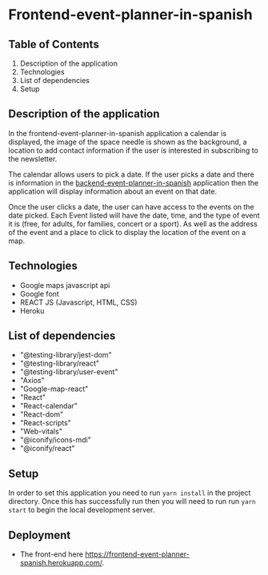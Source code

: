 # Frontend-event-planner-in-spanish
## Table of Contents 
1. Description of the application
2. Technologies 
3. List of dependencies
4. Setup
 
## Description of the application
In the frontend-event-planner-in-spanish application a calendar is displayed, the image of the space needle is shown as the background, a location to add contact information if the user is interested in subscribing to the newsletter.

The calendar allows users to pick a date. If the user picks a date and there is information in the [backend-event-planner-in-spanish](https://github.com/nancy-lee89/backend-event-planner-in-spanish)  application then the application will display information about an event on that date. 

Once the user clicks a date, the user can have access to the events on the date picked. Each Event listed will have the date, time, and the type of event it is (free, for adults, for families, concert or a sport). As well as the address of the event and a place to click to display the location of the event on a map. 



## Technologies

- Google maps javascript api
- Google font
- REACT JS (Javascript, HTML, CSS) 
- Heroku

## List of dependencies 
- "@testing-library/jest-dom"
- "@testing-library/react"
- "@testing-library/user-event"
- "Axios"
- "Google-map-react"
- "React"
- "React-calendar"
- "React-dom"
- "React-scripts"
- "Web-vitals"
- "@iconify/icons-mdi"   
- "@iconify/react"


## Setup 
In order to set this application you need to run `yarn install` in the project directory.  Once this has successfully run then you will need to run run `yarn start` to begin the local development server. 

## Deployment 
- The front-end here https://frontend-event-planner-spanish.herokuapp.com/.




